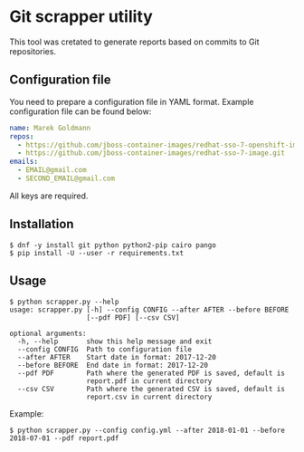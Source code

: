 # Git scrapper utility

This tool was cretated to generate reports based on commits to Git
repositories.

## Configuration file

You need to prepare a configuration file in YAML format. Example
configuration file can be found below:

```yaml
name: Marek Goldmann
repos:
  - https://github.com/jboss-container-images/redhat-sso-7-openshift-image.git
  - https://github.com/jboss-container-images/redhat-sso-7-image.git
emails:
  - EMAIL@gmail.com
  - SECOND_EMAIL@gmail.com
```

All keys are required.

## Installation

```
$ dnf -y install git python python2-pip cairo pango
$ pip install -U --user -r requirements.txt
```

## Usage

```
$ python scrapper.py --help
usage: scrapper.py [-h] --config CONFIG --after AFTER --before BEFORE
                   [--pdf PDF] [--csv CSV]

optional arguments:
  -h, --help       show this help message and exit
  --config CONFIG  Path to configuration file
  --after AFTER    Start date in format: 2017-12-20
  --before BEFORE  End date in format: 2017-12-20
  --pdf PDF        Path where the generated PDF is saved, default is
                   report.pdf in current directory
  --csv CSV        Path where the generated CSV is saved, default is
                   report.csv in current directory
```

Example:


```
$ python scrapper.py --config config.yml --after 2018-01-01 --before 2018-07-01 --pdf report.pdf
```
